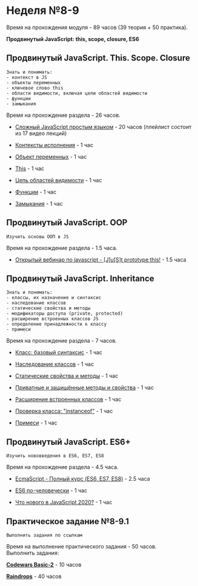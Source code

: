 # Неделя №8-9

<aside class="notice">
Время на прохождения модуля - 89 часов (39 теория + 50 практика).
</aside>

**Продвинутый JavaScript: this, scope, closure, ES6**

## Продвинутый JavaScript. This. Scope. Closure

```Result
Знать и понимать:
- контекст в JS
- объекты переменных
- ключевое слово this
- области видимости, включая цепи областей видимости
- функции
- замыкания
```

<aside class="notice">
Время на прохождение раздела - 26 часов.
</aside>

* [Сложный JavaScript простым языком](https://www.youtube.com/watch?v=aQkgUUmUJy4&list=PLqKQF2ojwm3l4oPjsB9chrJmlhZ-zOzWT) - 20 часов (плейлист состоит из 17 видео лекций)

* [Контексты исполнения](http://dmitrysoshnikov.com/ecmascript/ru-chapter-1-execution-contexts/) - 1 час

* [Объект переменных](http://dmitrysoshnikov.com/ecmascript/ru-chapter-2-variable-object/) - 1 час

* [This](http://dmitrysoshnikov.com/ecmascript/ru-chapter-3-this/) - 1 час

* [Цепь областей видимости](http://dmitrysoshnikov.com/ecmascript/ru-chapter-4-scope-chain/) - 1 час

* [Функции](http://dmitrysoshnikov.com/ecmascript/ru-chapter-5-functions/) - 1 час

* [Замыкания](http://dmitrysoshnikov.com/ecmascript/ru-chapter-6-closures/) - 1 час

## Продвинутый JavaScript. OOP

```Result
Изучить основы ООП в JS
```

<aside class="notice">
Время на прохождение раздела - 1.5 часа.
</aside>

* [Открытый вебинар по javascript - [J]u[S]t prototype this!](https://www.youtube.com/watch?v=5l01s6Vkqp0&feature=youtu.be) - 1.5 часа

## Продвинутый JavaScript. Inheritance

```Result
Знать и понимать:
- классы, их назначение и синтаксис
- наследование классов
- статические свойства и методы
- модификаторы доступа (private, protected)
- расширение встроенных классов JS
- определение принадлежности к классу
- примеси
```

<aside class="notice">
Время на прохождение раздела - 7 часов.
</aside>

* [Класс: базовый синтаксис](https://learn.javascript.ru/class) - 1 час

* [Наследование классов](https://learn.javascript.ru/class-inheritance) - 1 час

* [Статические свойства и методы](https://learn.javascript.ru/static-properties-methods) - 1 час

* [Приватные и защищённые методы и свойства](https://learn.javascript.ru/private-protected-properties-methods) - 1 час

* [Расширение встроенных классов](https://learn.javascript.ru/extend-natives) - 1 час

* [Проверка класса: "instanceof"](https://learn.javascript.ru/instanceof) - 1 час

* [Примеси](https://learn.javascript.ru/mixins) - 1 час

## Продвинутый JavaScript. ES6+

```Result
Изучить нововведения в ES6, ES7, ES8
```

<aside class="notice">
Время на прохождение раздела - 4.5 часа.
</aside>

* [EcmaScript - Полный курс (ES6, ES7, ES8)](https://www.youtube.com/watch?v=Ti2Q4sQkNdU) - 2.5 часа

* [ES6 по-человечески](https://habr.com/ru/post/305900/) - 1 час

* [Что нового в JavaScript 2020?](https://www.youtube.com/watch?v=7TpAN4FISeI&feature=youtu.be) - 1 час

## Практическое задание №8-9.1

```Result
Выполнить задания по ссылкам
```

<aside class="notice">
Время на выполнение практического задания - 50 часов.
</aside>

<aside class="success">
    Выполнить задания:
    <p class="task-link"><b><a href="https://github.com/rolling-scopes-school/tasks/blob/master/tasks/stage-0/codewars-basic-2.md" target="blank">Codewars Basic-2</a></b> - 10 часов
    </p>
    <p class="task-link"><b><a href="https://github.com/rolling-scopes-school/tasks/blob/master/tasks/stage-0/raindrops.md" target="blank">Raindrops</a></b> - 40 часов</p>
</aside>